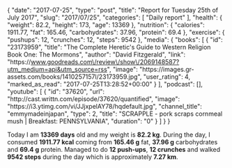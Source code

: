 {
    "date": "2017-07-25",
    "type": "post",
    "title": "Report for Tuesday 25th of July 2017",
    "slug": "2017\/07\/25",
    "categories": [
        "Daily report"
    ],
    "health": {
        "weight": 82.2,
        "height": 173,
        "age": 13369
    },
    "nutrition": {
        "calories": 1911.77,
        "fat": 165.46,
        "carbohydrates": 37.96,
        "protein": 69.4
    },
    "exercise": {
        "pushups": 12,
        "crunches": 12,
        "steps": 9542
    },
    "media": {
        "books": [
            {
                "id": "23173959",
                "title": "The Complete Heretic's Guide to Western Religion Book One: The Mormons",
                "author": "David Fitzgerald",
                "link": "https:\/\/www.goodreads.com\/review\/show\/2069148587?utm_medium=api&utm_source=rss",
                "image": "https:\/\/images.gr-assets.com\/books\/1410257157l\/23173959.jpg",
                "user_rating": 4,
                "marked_as_read": "2017-07-25T13:28:52+00:00"
            }
        ],
        "podcast": [],
        "youtube": [
            {
                "id": "37620",
                "url": "http:\/\/cast.writtn.com\/episode\/37620\/quantified",
                "image": "https:\/\/i3.ytimg.com\/vi\/JJjxpelAY78\/hqdefault.jpg",
                "channel_title": "emmymadeinjapan",
                "type": 2,
                "title": "SCRAPPLE - pork scraps cornmeal mush | Breakfast: PENNSYLVANIA",
                "duration": "0"
            }
        ]
    }
}

Today I am <strong>13369 days</strong> old and my weight is <strong>82.2 kg</strong>. During the day, I consumed <strong>1911.77 kcal</strong> coming from <strong>165.46 g</strong> fat, <strong>37.96 g</strong> carbohydrates and <strong>69.4 g</strong> protein. Managed to do <strong>12 push-ups</strong>, <strong>12 crunches</strong> and walked <strong>9542 steps</strong> during the day which is approximately <strong>7.27 km</strong>.
